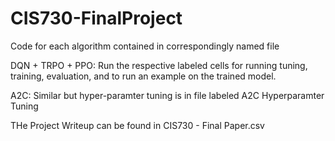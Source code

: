 # CIS730-FinalProject
Code for each algorithm contained in correspondingly named file

DQN + TRPO + PPO:
Run the respective labeled cells for running tuning, training, evaluation, and to run an example on the trained model.

A2C:
Similar but hyper-paramter tuning is in file labeled A2C Hyperparamter Tuning

THe Project Writeup can be found in CIS730 - Final Paper.csv
